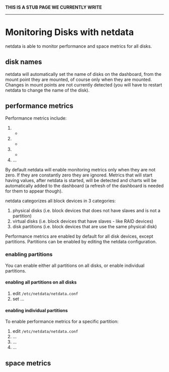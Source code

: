 
**THIS IS A STUB PAGE WE CURRENTLY WRITE**

---

# Monitoring Disks with netdata

netdata is able to monitor performance and space metrics for all disks.

## disk names

netdata will automatically set the name of disks on the dashboard, from the mount point they are mounted, of course only when they are mounted. Changes in mount points are not currently detected (you will have to restart netdata to change the name of the disk).


## performance metrics

Performance metrics include:

1. -
2. -
3. -
4. ...

By default netdata will enable monitoring metrics only when they are not zero. If they are constantly zero they are ignored. Metrics that will start having values, after netdata is started, will be detected and charts will be automatically added to the dashboard (a refresh of the dashboard is needed for them to appear though).

netdata categorizes all block devices in 3 categories:

1. physical disks (i.e. block devices that does not have slaves and is not a partition)
2. virtual disks (i.e. block devices that have slaves - like RAID devices)
3. disk partitions (i.e. block devices that are use the same physical disk)

Performance metrics are enabled by default for all disk devices, except partitions. Partitions can be enabled by editing the netdata configuration.

### enabling partitions

You can enable either all partitions on all disks, or enable individual partitions.

#### enabling all partitions on all disks

1. edit `/etc/netdata/netdata.conf`
2. set ...

#### enabling individual partitions

To enable performance metrics for a specific partition:

1. edit `/etc/netdata/netdata.conf`
2. ...
3. ...
4. ...

## space metrics

